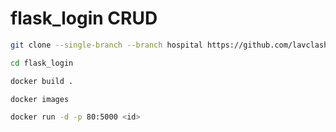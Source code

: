 # flask_login CRUD 

```bash 
git clone --single-branch --branch hospital https://github.com/lavclash75/flask_login
```
```bash 
cd flask_login
````
```bash 
docker build .
```
```bash 
docker images
```
```bash 
docker run -d -p 80:5000 <id>
```
